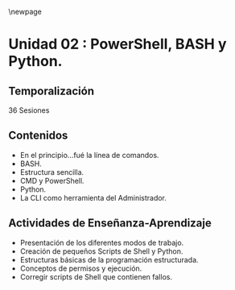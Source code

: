 \newpage 

# Unidad 02 : PowerShell, BASH y Python.

## Temporalización

36 Sesiones

## Contenidos

* En el principio...fué la línea de comandos.
* BASH.
* Estructura sencilla.
* CMD y PowerShell.
* Python.
* La CLI como herramienta del Administrador.

## Actividades de Enseñanza-Aprendizaje

* Presentación de los diferentes modos de trabajo.
* Creación de pequeños Scripts de Shell y Python.
* Estructuras básicas de la programación estructurada.
* Conceptos de permisos y ejecución.
* Corregir scripts de Shell que contienen fallos.

